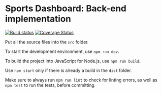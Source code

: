 # Sports Dashboard: Back-end implementation

[![Build status](https://github.com/Wanchester/sd-back/actions/workflows/node.js.yml/badge.svg)](https://github.com/Wanchester/sd-back/actions/workflows/node.js.yml) [![Coverage Status](https://coveralls.io/repos/github/Wanchester/sd-back/badge.svg?branch=main)](https://coveralls.io/github/Wanchester/sd-back?branch=main)

Put all the source files into the `src` folder.

To start the development environment, use `npm run dev`.

To build the project into JavaScript for Node.js, use `npm run build`.

Use `npm start` only if there is already a build in the `dist` folder.

Make sure to always run `npm run lint` to check for linting errors, as well as `npm test` to run the tests, before committing.